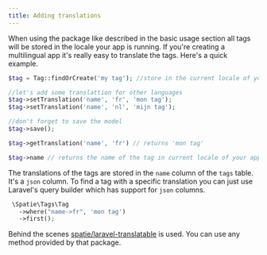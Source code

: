 ```yaml
---
title: Adding translations
---
```


When using the package like described in the basic usage section all tags will be stored in the locale your app is running. If you're creating a multilingual app it's really easy to translate the tags. Here's a quick example.

```php
$tag = Tag::findOrCreate('my tag'); //store in the current locale of your app

//let's add some translattion for other languages
$tag->setTranslation('name', 'fr', 'mon tag');
$tag->setTranslation('name', 'nl', 'mijn tag');

//don't forget to save the model
$tag->save();

$tag->getTranslation('name', 'fr') // returns 'mon tag'

$tag->name // returns the name of the tag in current locale of your app.
```

The translations of the tags are stored in the `name` column of the `tags` table. It's a `json` column. To find a tag with a specific translation you can just use Laravel's query builder which has support for `json` columns.

```php
 \Spatie\Tags\Tag
   ->where("name->fr", 'mon tag')
   ->first();
```

Behind the scenes [spatie/laravel-translatable](https://github.com/spatie/laravel-translatable) is used. You can use any method provided by that package.


